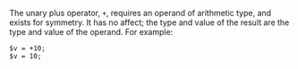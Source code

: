 The unary plus operator, `+`, requires an operand of arithmetic type, and exists for symmetry.  It has no affect; the type and
value of the result are the type and value of the operand. For example:

```Hack
$v = +10;
$v = 10;
```
